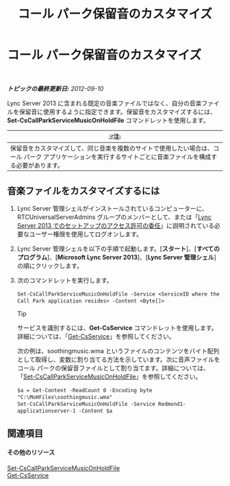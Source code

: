 ﻿---
title: コール パーク保留音のカスタマイズ
TOCTitle: コール パーク保留音のカスタマイズ
ms:assetid: 3d78e6f9-a4ae-49f4-a89f-4515acb49dac
ms:mtpsurl: https://technet.microsoft.com/ja-jp/library/JJ688031(v=OCS.15)
ms:contentKeyID: 49886925
ms.date: 05/19/2016
mtps_version: v=OCS.15
ms.translationtype: HT
---

# コール パーク保留音のカスタマイズ

 

_**トピックの最終更新日:** 2012-09-10_

Lync Server 2013 に含まれる既定の音楽ファイルではなく、自分の音楽ファイルを保留音に使用するように指定できます。保留音をカスタマイズするには、**Set-CsCallParkServiceMusicOnHoldFile** コマンドレットを使用します。

<table>
<thead>
<tr class="header">
<th><img src="images/Gg412781.note(OCS.15).gif" title="note" alt="note" />注:</th>
</tr>
</thead>
<tbody>
<tr class="odd">
<td>保留音をカスタマイズして、同じ音楽を複数のサイトで使用したい場合は、コール パーク アプリケーションを実行するサイトごとに音楽ファイルを構成する必要があります。</td>
</tr>
</tbody>
</table>


## 音楽ファイルをカスタマイズするには

1.  Lync Server 管理シェルがインストールされているコンピューターに、RTCUniversalServerAdmins グループのメンバーとして、または「[Lync Server 2013 でのセットアップのアクセス許可の委任](lync-server-2013-delegate-setup-permissions.md)」に説明されている必要なユーザー権限を使用してログオンします。

2.  Lync Server 管理シェルを以下の手順で起動します。\[**スタート**\]、\[**すべてのプログラム**\]、\[**Microsoft Lync Server 2013**\]、\[**Lync Server 管理シェル**\] の順にクリックします。

3.  次のコマンドレットを実行します。
    
        Set-CsCallParkServiceMusicOnHoldFile -Service <ServiceID where the Call Park application resides> -Content <Byte[]>
    

    > [!TIP]
    > サービスを識別するには、<STRONG>Get-CsService</STRONG> コマンドレットを使用します。詳細については、「<A href="https://docs.microsoft.com/en-us/powershell/module/skype/Get-CsService">Get-CsService</A>」を参照してください。

    
    次の例は、soothingmusic.wma というファイルのコンテンツをバイト配列として取得し、変数に割り当てる方法を示しています。次に音声ファイルをコール パークの保留音ファイルとして割り当てます。詳細については、「[Set-CsCallParkServiceMusicOnHoldFile](https://docs.microsoft.com/en-us/powershell/module/skype/Set-CsCallParkServiceMusicOnHoldFile)」を参照してください。
    
        $a = Get-Content -ReadCount 0 -Encoding byte "C:\MoHFiles\soothingmusic.wma"
        Set-CsCallParkServiceMusicOnHoldFile -Service Redmond1-applicationserver-1 -Content $a

## 関連項目

#### その他のリソース

[Set-CsCallParkServiceMusicOnHoldFile](https://docs.microsoft.com/en-us/powershell/module/skype/Set-CsCallParkServiceMusicOnHoldFile)  
[Get-CsService](https://docs.microsoft.com/en-us/powershell/module/skype/Get-CsService)

